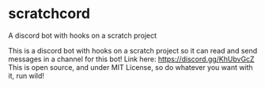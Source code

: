 # scratchcord
A discord bot with hooks on a scratch project

This is a discord bot with hooks on a scratch project so it can read and send messages in a channel for this bot!
Link here: https://discord.gg/KhUbvGcZ
This is open source, and under MIT License, so do whatever you want with it, run wild!
